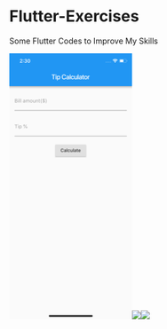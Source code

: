 # Flutter-Exercises
Some Flutter Codes to Improve My Skills

<img height="480px" src="images/tip_calculator_1.png"><img height="480px" src="images/tip_calculator_2.png"><img height="480px" src="images/tip_calculator_3.png">